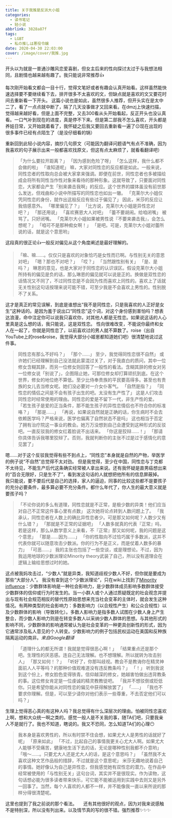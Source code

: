 ```yaml
---
title: 关于我推是反派大小姐
categories: 
  - 读书笔记
  - 轻小说
abbrlink: 3828a87f
tags:
  - LGBT
  - 私の推しは悪役令嬢
date: 2020-04-30 22:03:00
cover: /image/cover/我推.jpg
---
```

开头以为就是一普通沙雕风恋爱喜剧，但女主后来的性向探讨太过于与我想法相同，且剧情也越来越有趣了。我只能说非常推荐:thumbsup:
<!-- more -->
每次刚开始看文都会一目十行，觉得文笔好或者有趣会认真开始看。这样虽然能快速选择要不要继续看下去，排开很多不太喜欢的文，但缺点就是喜欢的文又要花时间去重新看一下开头。
这篇小说也是如此，虽然很多人推荐，但开头实在是太中二了，看了一点点就中断了，隔了几天没事做才又回来看。在dmzj上快速扫描，觉得越来越好看，但是上面不完整，又去300看从头开始看起，反正开头也没认真看。一口气补到现在的进度，真是停不下来。但是第二部我不怎么喜欢，开头都是养娃日常，又开始跳着看了，我怀疑之后我又要回去重新看一遍了:neutral_face:现在出现的很多事件已经有点陌生了（是没仔细看的锅）

重新回到此轻小说内容，摘抄几句原文（可能因为翻译问题语气有点不准确，因为我喜欢的句子展示出来一般都喜欢找原文，但这有点太麻烦了，就看看翻译吧）
>「为什么要拉开距离？」
「因为感到危险了呀」
「怎么这样，我什么都不会做的啦」
「谁知道呢」
嘛，大家对同性恋的反应都是如此。一般来说，同性恋者的性取向总会被大家拿来强调。即便在前世，同性恋者也多被描绘成会将所有同性当作性对象来看待的那种形象。这就导致了，只要面对同性恋，大家都会产生「别来袭击我啊」的反应。这个世界的媒体虽没有前世那么发达，但戏曲和小说中所描写的同性恋也如出一辙。
「克莱尔大小姐仅凭同性恋的身份，就作出这般反应有些过于偏见了」
因此，米莎的反应让我倍感意外。
「哪里偏见了？」
「比方说，克莱尔大小姐是异性恋对吧？」
「那还用说」
「喜欢赛恩大人对吧」
「蕾不要胡闹。给咱闭嘴」
被骂了。只好闭嘴。
「克莱尔大小姐如果被男性说『不要来袭击我』，会怎么想呢？」
「咱可不是那种痴女啊！」
「是吧。可是，克莱尔大小姐对蕾所说的话，就是这个意思哟」

这段真的很正论:thumbsup:一般反对偏见从这个角度阐述是最好理解的。
&nbsp;
>「嘛、嘛……。仅仅只是喜欢的对象恰巧是女性而已啊。与性别无关的意思对吧」
「嗯？那也不对吧？」
「哎？」
「当然跟性别有关」
「是、是吗？」
琳恩的意见，也是大家对于同性恋的认识误区。假设克莱尔大小姐所持有的偏见是负的话，那么琳恩的偏见就可以说是正的。换做是双性恋的话情况又不同了，不过同性恋是不会因为性而喜欢上同性的。喜欢上了话就无关性别这句话按理来说可能不错，可至少我是不会喜欢上男性的。性别脱不了关系。

这才是真正的常见误解，到底是谁想出“我不是同性恋，只是我喜欢的人正好是女生”这种话的。是因为羞于说出口“同性恋”这个词，对这个身份感到害怕吗？想表达浪漫，命中注定你可以说我只喜欢你，对其他人都是无性恋。如果说这话的人心里真是这么想的话，我只能说，这是双性恋。
性向很难改变，不能说你最终和女人在一起了，你就是同性恋了，以前喜欢过的男人就不算数了。roise（出自YouTube上的rose&roise，我觉得大部分小姬崽都知道她们吧）很清楚地说过这件事。
&nbsp;
>同性恋有那么不好吗？」
「那个……」
至少，我觉得同性恋很不自然」
或许她们已经理解到自己没法就此蒙混过关了，对于我直白的质问，其中一位修女含糊其辞，而另一位修女则回答了一般性的看法。含糊其辞的修女对另一位修女说「别说了」，企图阻止她，可那位修女却打算顽抗到底。在这个世界，修女的地位绝不算低。至少比侍奉贵族的平民要高得多。甚至也有贵族的女儿去当修女呢。她们没必要对一介女仆客气。
「自然是指？」
「同性恋的情侣之间是不会有孩子出生的吧。太没有生产性了」
这是人们攻击同性恋时经常使用的理由。同性恋的爱是不留下一代，非生产性的爱。
「若生孩子是爱的正当条件，那不能生孩子的异性恋情侣也不符合你的标准咯？」
「那是……」
「再说，如果说自然就是正确的话，你生病时不会去依赖医学吗？严格来说，医学也偏离了自然状态不是吗」
这也相当于否定了拥有治疗院这一事业的教会。她万万没想到自己会遭受到这种形式的反驳吧。一直反驳我的修女红着脸说不出话来。
「你这是狡辩……！」
「那请你具体告诉我哪里狡辩了。否则，我就判断你的主张不过是过于感情化的意见罢了」

嗯......对于这个反驳我觉得有些不到点上，“同性恋”本身就是自然的产物，举医学的例子说“不自然”总觉得不太对劲。
但是我觉得，至少在中国，同性恋与丁克都不太待见，不能生产后代这条确实经常被人拿出来说。还有我怀疑是直男癌想出来的“百合无限好，只是生不了”，看到发这句话的人就想把他所有的信息屏蔽掉。
我只能说，要不要后代是自己的选择，家人的逼迫，同事的比较这些都不是要孩子的充分必要条件，最多算必要不充分条件。都什么年代了，你人生的最大意义就是要孩子吗？
&nbsp;
>「不论你说的多么有道理，同性恋就是不正常，是极少数的异类！他们应当对自己不正常这件事心里有点数」
这次她将论点转到人数问题上了。
「我承认，同性恋者在人数上的确比异性恋者少。可是那又如何呢？人数少又有什么错？」
「那就是不正常的证据吧」
「人数多就真的代表『正常』吗，若是这样，那么从数学意义上来看，不『正常』那又如何呢，我的问题是这个意思」
「那是……因为……」
「你的性取向不过恰巧属于多数派，这并不代表你就可以随意攻击少数派。你的行为不是正义，而是仗着人数多的暴力」
「可恶……」
我的主张也包括了一些空谈，或是理想论。不过，因为我运用地球的少数派理论Minority theory武装了自己，所以没有道理会在逻辑上输给思想过时的她。

这点被我妈攻击过，“少数人”就是异类，我知道歧视少数人不好，但你就是要成为那些“大部分人”。
我没有查到这个“少数派理论”，只在wiki上找到了[Minority influence](https://en.wikipedia.org/wiki/Minority_influence)：少数群体影响是一种社会影响力，是少数群体成员影响多数群体接受少数群体的信仰或行为时发生的。当一小群人或个人通过质疑既定的社会观念并提出与现有社会规范相反的替代性原始思想来充当社会变革的主体时，就会发生这种情况。有两种类型的社会影响力：多数影响力（以合规性产生）和公众合规性）以及少数群体的影响（导致转化）。多数人影响力是指多数人试图在少数人身上产生整合，而少数人影响力则是在转变多数人以采纳少数人群体的思想。与其他形式的影响不同，少数群体的影响通常被认为是社会变革的一种更具创新性的形式，因为它通常涉及私人意见的个人转变。少数影响力的例子包括民权运动在美国和反种族隔离运动的南非。*来自Google翻译*
&nbsp;

>「道理什么的都无所谓！我就是觉得很恶心啊！」
「结果重点还是那个吧。生理性的厌恶感。连自己无法理解。也不想理解。所以就转为攻击别人」
「那又如何！？」
「听好了，你那叫歧视。教会不是教诲你在精灵神面前人人平等吗？的那种价值观难道没有违反教条吗？」
「！」
听到我说到这个份上，修女脸色变得铁青。信仰越深的修女，她越害怕做出违背教条的事。这位修女肯定是一位虔诚的精灵教教徒吧。
「我并不想驳倒或贬低你。只是希望你能从对同性恋的偏见中获得解放罢了」
「……」
「我也不要求你理解。但是，可以至少请你对他们表示一些尊重，不去否定他们可以吗？」

生理上觉得恶心真的有这种人吗？我总觉得有什么深层次的理由。怕被同性恋喜欢上啊，想和大众统一啊之类的。感觉一般人是不关我的事，随TA们吧，只要我亲人不是就行了。我也不知道，瞎说的。我又不恐同，怎么知道TA们的心理:no_mouth:
&nbsp;
>我本身是喜欢男性的，所以有时禁不住会想，如果尤大人是男性的话就好了呢」
「原来如此」
「不过，比起自己的事情我更关心尤大人啊。如果尤大人能够不受痛苦，健康地生活下去的话，无论是哪种性别我都不介意哟」
「哦～……。只要尤大人还是尤大人的话，是这个意思吗？」
「虽然我不太喜欢这种文艺作品般的措辞，不过就是这个意思呢」
米莎无趣地说着自己的事情。她好像认为自己是异性恋，但我感觉她有双性恋的潜力。在作品中经常被使用的「与性别无关」这句台词，其实并不是很现实。作为读物，这句话想必能为很多读者带来快乐，可它能不能被运用到实践中去则又是另外一回事了。当然，每个人喜欢的人都不一样，并不能像我一直以来所说的那样分得很清楚呢。

这里也提到了我之前说的那个看法。
&nbsp;
&nbsp;
还有其他很好的观点，因为对我来说感触不是特别深，所以没有列出来。以及情节真的写的很不错。强烈推荐:sparkles::sparkles::sparkles:
